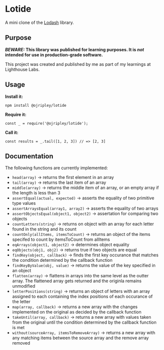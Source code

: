 # Lotide

A mini clone of the [Lodash](https://lodash.com) library.

## Purpose

**_BEWARE:_ This library was published for learning purposes. It is _not_ intended for use in production-grade software.**

This project was created and published by me as part of my learnings at Lighthouse Labs. 

## Usage

**Install it:**

`npm install @ojripley/lotide`

**Require it:**

`const _ = require('@ojripley/lotide');`

**Call it:**

`const results = _.tail([1, 2, 3]) // => [2, 3]`

## Documentation

The following functions are currently implemented:

* `head(array)` -> returns the first element in an array
* `tail(array)` -> returns the last item of an array
* `middle(array)` -> returns the middle item of an array, or an empty array if the length is less than 3
* `assertEqual(actual, expected)` -> asserts the equality of two primitive type values
* `assertArraysEqual(array1, array2)` -> asserts the equality of two arrays
* `assertObjectsEqual(object1, object2)` -> assertation for comparing two objects
* `countLetters(string)` -> returns on object with an array for each letter found in the string and its count
* `countOnly(allItems, itemsToCount)` -> returns an object of the items specifed to count by itemsToCount from allItems
* `eqArrays(object1, object2)` -> determines object equality
* `eqObjects(obj1, obj2)` -> returns true if two objects are equal
* `findKey(object, callback)` -> finds the first key occurance that matches the condition determined by the callback function
* `findKeyByValue(obj, value)` -> returns the value of the key specified in an object
* `flatten(array)` -> flattens in arrays into the same level as the outter array. The flattened array gets returned and the originla remains unmodified
* `letterPositions(string)` -> returns an object of letters with an array assigned to each containing the index positions of each occurance of the letter
* `map(array, callback)` -> returns a new array with the changes implemented on the original as decided by the callback function
* `takeUntil(array, callback)` -> returns a new array with values taken from the original until the condition determined by the callback function is met
* `without(sourceArray, itemsToRemoveArray)` -> returns a new array with any matching items between the source array and the remove array removed